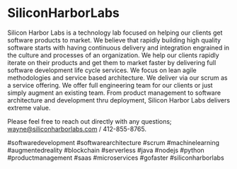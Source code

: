 # SiliconHarborLabs

Silicon Harbor Labs is a technology lab focused on helping our clients get software products to market. We believe that rapidly building high quality software starts with having continuous delivery and integration engrained in the culture and processes of an organization. We help our clients rapidly iterate on their products and get them to market faster by delivering full software development life cycle services. We focus on lean agile methodologies and service based architecture. We deliver via our scrum as a service offering. We offer full engineering team for our clients or just simply augment an existing team. From product management to software architecture and development thru deployment, Silicon Harbor Labs delivers extreme value.



Please feel free to reach out directly with any questions; wayne@siliconharborlabs.com / 412-855-8765.



#softwaredevelopment #softwarearchitecture #scrum #machinelearning #augmentedreality #blockchain #serverless #java #nodejs #python #productmanagement #saas #microservices #gofaster #siliconharborlabs
